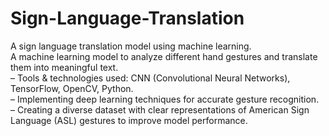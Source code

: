 # Sign-Language-Translation
A sign language translation model using machine learning.
<br>
A machine learning model to analyze different hand gestures and translate them into meaningful text.<br>
– Tools & technologies used: CNN (Convolutional Neural Networks), TensorFlow, OpenCV, Python.<br>
– Implementing deep learning techniques for accurate gesture recognition.<br>
– Creating a diverse dataset with clear representations of American Sign Language (ASL) gestures to improve model performance.
